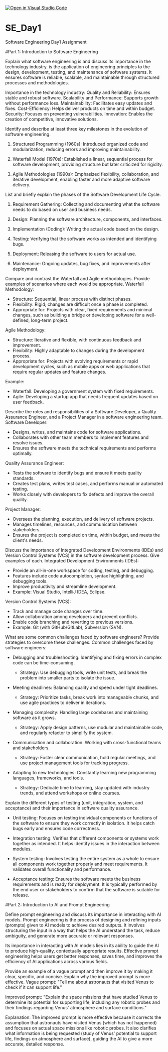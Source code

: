 [![Open in Visual Studio Code](https://classroom.github.com/assets/open-in-vscode-2e0aaae1b6195c2367325f4f02e2d04e9abb55f0b24a779b69b11b9e10269abc.svg)](https://classroom.github.com/online_ide?assignment_repo_id=18481663&assignment_repo_type=AssignmentRepo)
# SE_Day1
Software Engineering Day1 Assignment

#Part 1: Introduction to Software Engineering

Explain what software engineering is and discuss its importance in the technology industry.
is the application of engineering principles to the design, development, testing, and maintenance of software systems. It ensures software is reliable, scalable, and maintainable through structured processes and methodologies.

Importance in the technology industry:
Quality and Reliability: Ensures stable and robust software.
Scalability and Performance: Supports growth without performance loss.
Maintainability: Facilitates easy updates and fixes.
Cost-Efficiency: Helps deliver products on time and within budget.
Security: Focuses on preventing vulnerabilities.
Innovation: Enables the creation of competitive, innovative solutions.


Identify and describe at least three key milestones in the evolution of software engineering.
1. Structured Programming (1960s): Introduced organized code and modularization, reducing errors and improving maintainability.

2. Waterfall Model (1970s): Established a linear, sequential process for software development, providing structure but later criticized for rigidity.

3. Agile Methodologies (1990s): Emphasized flexibility, collaboration, and iterative development, enabling faster and more adaptive software delivery.

List and briefly explain the phases of the Software Development Life Cycle.
1. Requirement Gathering: Collecting and documenting what the software needs to do based on user and business needs.

2. Design: Planning the software architecture, components, and interfaces.

3. Implementation (Coding): Writing the actual code based on the design.

4. Testing: Verifying that the software works as intended and identifying bugs.

5. Deployment: Releasing the software to users for actual use.

6. Maintenance: Ongoing updates, bug fixes, and improvements after deployment.

Compare and contrast the Waterfall and Agile methodologies. Provide examples of scenarios where each would be appropriate.
Waterfall Methodology:
- Structure: Sequential, linear process with distinct phases.
- Flexibility: Rigid; changes are difficult once a phase is completed.
- Appropriate for: Projects with clear, fixed requirements and minimal changes, such as building a bridge or developing software for a well-defined, long-term project.
  
Agile Methodology:
- Structure: Iterative and flexible, with continuous feedback and improvement.
- Flexibility: Highly adaptable to changes during the development process.
- Appropriate for: Projects with evolving requirements or rapid development cycles, such as mobile apps or web applications that require regular updates and feature changes.

Example:
- Waterfall: Developing a government system with fixed requirements.
- Agile: Developing a startup app that needs frequent updates based on user feedback.

Describe the roles and responsibilities of a Software Developer, a Quality Assurance Engineer, and a Project Manager in a software engineering team.
Software Developer:
- Designs, writes, and maintains code for software applications.
- Collaborates with other team members to implement features and resolve issues.
- Ensures the software meets the technical requirements and performs optimally.

Quality Assurance Engineer:
- Tests the software to identify bugs and ensure it meets quality standards.
- Creates test plans, writes test cases, and performs manual or automated testing.
- Works closely with developers to fix defects and improve the overall quality.

Project Manager:
- Oversees the planning, execution, and delivery of software projects.
- Manages timelines, resources, and communication between stakeholders.
- Ensures the project is completed on time, within budget, and meets the client's needs.

Discuss the importance of Integrated Development Environments (IDEs) and Version Control Systems (VCS) in the software development process. Give examples of each.
Integrated Development Environments (IDEs):
- Provide an all-in-one workspace for coding, testing, and debugging.
- Features include code autocompletion, syntax highlighting, and debugging tools.
- Improve productivity and streamline development.
- Example: Visual Studio, IntelliJ IDEA, Eclipse.

Version Control Systems (VCS):
- Track and manage code changes over time.
- Allow collaboration among developers and prevent conflicts.
- Enable code branching and reverting to previous versions.
- Example: Git (with GitHub/GitLab), Subversion (SVN).

What are some common challenges faced by software engineers? Provide strategies to overcome these challenges.
Common challenges faced by software engineers:

- Debugging and troubleshooting: Identifying and fixing errors in complex code can be time-consuming.
  - Strategy: Use debugging tools, write unit tests, and break the problem into smaller parts to isolate the issue.

- Meeting deadlines: Balancing quality and speed under tight deadlines.
  - Strategy: Prioritize tasks, break work into manageable chunks, and use agile practices to deliver in iterations.

- Managing complexity: Handling large codebases and maintaining software as it grows.
  - Strategy: Apply design patterns, use modular and maintainable code, and regularly refactor to simplify the system.

- Communication and collaboration: Working with cross-functional teams and stakeholders.
  - Strategy: Foster clear communication, hold regular meetings, and use project management tools for tracking progress.

- Adapting to new technologies: Constantly learning new programming languages, frameworks, and tools.
  - Strategy: Dedicate time to learning, stay updated with industry trends, and attend workshops or online courses.

Explain the different types of testing (unit, integration, system, and acceptance) and their importance in software quality assurance.
- Unit testing: Focuses on testing individual components or functions of the software to ensure they work correctly in isolation. It helps catch bugs early and ensures code correctness.

- Integration testing: Verifies that different components or systems work together as intended. It helps identify issues in the interaction between modules.

- System testing: Involves testing the entire system as a whole to ensure all components work together properly and meet requirements. It validates overall functionality and performance.

- Acceptance testing: Ensures the software meets the business requirements and is ready for deployment. It is typically performed by the end user or stakeholders to confirm that the software is suitable for release. 


#Part 2: Introduction to AI and Prompt Engineering


Define prompt engineering and discuss its importance in interacting with AI models.
Prompt engineering is the process of designing and refining inputs (prompts) given to AI models to achieve desired outputs. It involves structuring the input in a way that helps the AI understand the task, reduce ambiguity, and generate more accurate or relevant responses.

Its importance in interacting with AI models lies in its ability to guide the AI to produce high-quality, contextually appropriate results. Effective prompt engineering helps users get better responses, saves time, and improves the efficiency of AI applications across various fields.

Provide an example of a vague prompt and then improve it by making it clear, specific, and concise. Explain why the improved prompt is more effective.
Vague prompt: "Tell me about astronauts that visited Venus to check if it can support life."

Improved prompt: "Explain the space missions that have studied Venus to determine its potential for supporting life, including any robotic probes and their findings regarding Venus' atmosphere and surface conditions."

Explanation: The improved prompt is more effective because it corrects the assumption that astronauts have visited Venus (which has not happened) and focuses on actual space missions like robotic probes. It also clarifies what information is being requested (study of Venus' potential to support life, findings on atmosphere and surface), guiding the AI to give a more accurate, detailed response.
